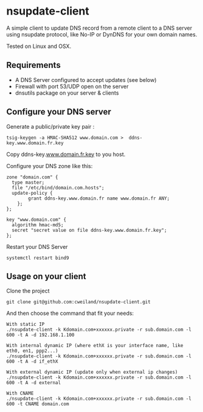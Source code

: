 # nsupdate-client


A simple client to update DNS record from a remote client to a DNS server using nsupdate protocol, like No-IP or DynDNS for your own domain names.

Tested on Linux and OSX.

## Requirements

* A DNS Server configured to accept updates (see below)
* Firewall with port 53/UDP open on the server
* dnsutils package on your server & clients

## Configure your DNS server

Generate a public/private key pair :

    tsig-keygen -a HMAC-SHA512 www.domain.com >  ddns-key.www.domain.fr.key

Copy ddns-key.www.domain.fr.key to you host.

Configure your DNS zone like this:

    zone "domain.com" {
      type master;
      file "/etc/bind/domain.com.hosts";
      update-policy {
            grant ddns-key.www.domain.fr name www.domain.fr ANY;
        };
    };

    key "www.domain.com" {
      algorithm hmac-md5;
      secret "secret value on file ddns-key.www.domain.fr.key";
    };

Restart your DNS Server

    systemctl restart bind9


## Usage on your client

Clone the project 

    git clone git@github.com:cweiland/nsupdate-client.git

And then choose the command that fit your needs:

    With static IP
    ./nsupdate-client -k Kdomain.com+xxxxxx.private -r sub.domain.com -l 600 -t A -d 192.168.1.100

    With internal dynamic IP (where ethX is your interface name, like eth0, en1, ppp2...)
    ./nsupdate-client -k Kdomain.com+xxxxxx.private -r sub.domain.com -l 600 -t A -d if_ethX

    With external dynamic IP (update only when external ip changes)
    ./nsupdate-client -k Kdomain.com+xxxxxx.private -r sub.domain.com -l 600 -t A -d external

    With CNAME
    ./nsupdate-client -k Kdomain.com+xxxxxx.private -r sub.domain.com -l 600 -t CNAME domain.com


